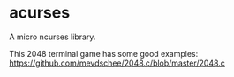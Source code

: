 # acurses
A micro ncurses library.

This 2048 terminal game has some good examples: https://github.com/mevdschee/2048.c/blob/master/2048.c
